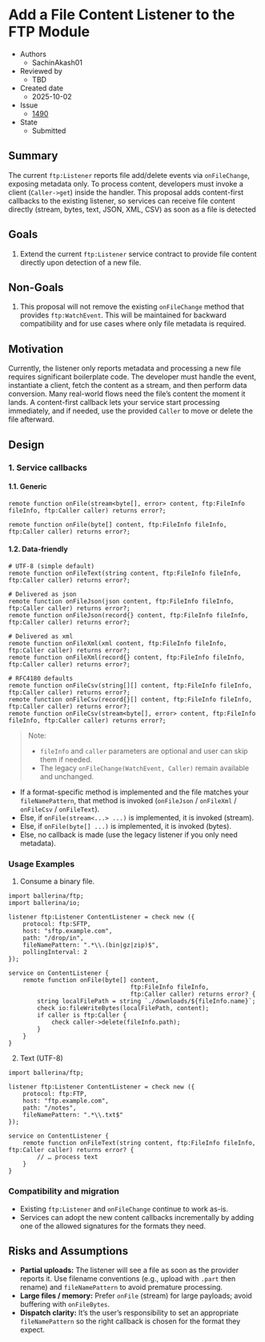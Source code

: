 # Add a File Content Listener to the FTP Module

- Authors
    - SachinAkash01
- Reviewed by
    - TBD
- Created date
    - 2025-10-02
- Issue
    - [1490](https://github.com/ballerina-platform/ballerina-library/issues/1490)
- State
    - Submitted

## Summary

The current `ftp:Listener` reports file add/delete events via `onFileChange`, exposing metadata only. To process content, developers must invoke a client (`Caller->get`) inside the handler.
This proposal adds content-first callbacks to the existing listener, so services can receive file content directly (stream, bytes, text, JSON, XML, CSV) as soon as a file is detected

## Goals

1. Extend the current `ftp:Listener` service contract to provide file content directly upon detection of a new file.

## Non-Goals

1. This proposal will not remove the existing `onFileChange` method that provides `ftp:WatchEvent`. This will be maintained for backward compatibility and for use cases where only file metadata is required.

## Motivation

Currently, the listener only reports metadata and processing a new file requires significant boilerplate code. The developer must handle the event, instantiate a client, fetch the content as a stream, and then perform data conversion. Many real-world flows need the file’s content the moment it lands. A content-first callback lets your service start processing immediately, and if needed, use the provided `Caller` to move or delete the file afterward.

## Design

### 1. Service callbacks

#### 1.1. Generic

```ballerina
remote function onFile(stream<byte[], error> content, ftp:FileInfo fileInfo, ftp:Caller caller) returns error?;

remote function onFile(byte[] content, ftp:FileInfo fileInfo, ftp:Caller caller) returns error?;
```

#### 1.2. Data-friendly

```ballerina
# UTF-8 (simple default)
remote function onFileText(string content, ftp:FileInfo fileInfo, ftp:Caller caller) returns error?;

# Delivered as json
remote function onFileJson(json content, ftp:FileInfo fileInfo, ftp:Caller caller) returns error?;
remote function onFileJson(record{} content, ftp:FileInfo fileInfo, ftp:Caller caller) returns error?;

# Delivered as xml
remote function onFileXml(xml content, ftp:FileInfo fileInfo, ftp:Caller caller) returns error?;
remote function onFileXml(record{} content, ftp:FileInfo fileInfo, ftp:Caller caller) returns error?;

# RFC4180 defaults
remote function onFileCsv(string[][] content, ftp:FileInfo fileInfo, ftp:Caller caller) returns error?;
remote function onFileCsv(record{}[] content, ftp:FileInfo fileInfo, ftp:Caller caller) returns error?;
remote function onFileCsv(stream<byte[], error> content, ftp:FileInfo fileInfo, ftp:Caller caller) returns error?;
```

> Note: 
> - `fileInfo` and `caller` parameters are optional and user can skip them if needed.
> - The legacy `onFileChange(WatchEvent, Caller)` remain available and unchanged.

- If a format-specific method is implemented and the file matches your `fileNamePattern`, that method is invoked (`onFileJson` / `onFileXml` / `onFileCsv` / `onFileText`).
- Else, if `onFile(stream<...> ...)` is implemented, it is invoked (stream).
- Else, if `onFile(byte[] ...)` is implemented, it is invoked (bytes).
- Else, no callback is made (use the legacy listener if you only need metadata).

### Usage Examples

1. Consume a binary file.

```ballerina
import ballerina/ftp;
import ballerina/io;

listener ftp:Listener ContentListener = check new ({
    protocol: ftp:SFTP,
    host: "sftp.example.com",
    path: "/drop/in",
    fileNamePattern: ".*\\.(bin|gz|zip)$",
    pollingInterval: 2
});

service on ContentListener {
    remote function onFile(byte[] content,
                                  ftp:FileInfo fileInfo,
                                  ftp:Caller caller) returns error? {
        string localFilePath = string `./downloads/${fileInfo.name}`;
        check io:fileWriteBytes(localFilePath, content);
        if caller is ftp:Caller {
            check caller->delete(fileInfo.path);
        }
    }
}
```

2. Text (UTF-8)

```ballerina
import ballerina/ftp;

listener ftp:Listener ContentListener = check new ({
    protocol: ftp:FTP,
    host: "ftp.example.com",
    path: "/notes",
    fileNamePattern: ".*\\.txt$"
});

service on ContentListener {
    remote function onFileText(string content, ftp:FileInfo fileInfo, ftp:Caller caller) returns error? {
        // … process text
    }
}
```

### Compatibility and migration

- Existing `ftp:Listener` and `onFileChange` continue to work as-is.
- Services can adopt the new content callbacks incrementally by adding one of the allowed signatures for the formats they need.

## Risks and Assumptions

- **Partial uploads:** The listener will see a file as soon as the provider reports it. Use filename conventions (e.g., upload with `.part` then rename) and `fileNamePattern` to avoid premature processing.
- **Large files / memory:** Prefer `onFile` (stream) for large payloads; avoid buffering with `onFileBytes`.
- **Dispatch clarity:** It’s the user’s responsibility to set an appropriate `fileNamePattern` so the right callback is chosen for the format they expect.
